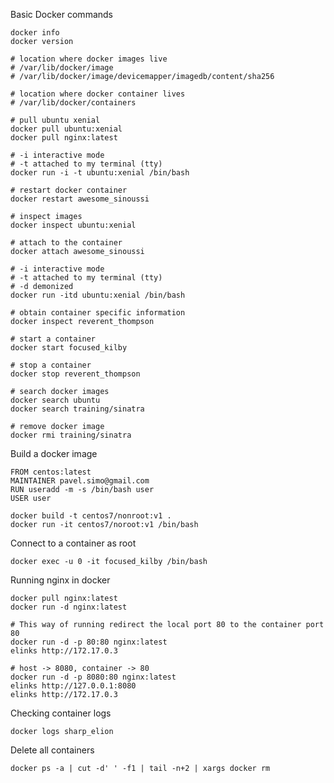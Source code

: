 
Basic Docker commands

    docker info
    docker version
    
    # location where docker images live
    # /var/lib/docker/image
    # /var/lib/docker/image/devicemapper/imagedb/content/sha256

    # location where docker container lives
    # /var/lib/docker/containers

    # pull ubuntu xenial
    docker pull ubuntu:xenial
    docker pull nginx:latest

    # -i interactive mode
    # -t attached to my terminal (tty)
    docker run -i -t ubuntu:xenial /bin/bash

    # restart docker container
    docker restart awesome_sinoussi

    # inspect images
    docker inspect ubuntu:xenial

    # attach to the container
    docker attach awesome_sinoussi

    # -i interactive mode
    # -t attached to my terminal (tty)
    # -d demonized
    docker run -itd ubuntu:xenial /bin/bash

    # obtain container specific information
    docker inspect reverent_thompson

    # start a container
    docker start focused_kilby

    # stop a container
    docker stop reverent_thompson

    # search docker images
    docker search ubuntu
    docker search training/sinatra

    # remove docker image
    docker rmi training/sinatra
    
Build a docker image

    FROM centos:latest
    MAINTAINER pavel.simo@gmail.com
    RUN useradd -m -s /bin/bash user
    USER user

    docker build -t centos7/nonroot:v1 .
    docker run -it centos7/noroot:v1 /bin/bash

Connect to a container as root

    docker exec -u 0 -it focused_kilby /bin/bash

Running nginx in docker

    docker pull nginx:latest
    docker run -d nginx:latest

    # This way of running redirect the local port 80 to the container port 80
    docker run -d -p 80:80 nginx:latest
    elinks http://172.17.0.3
    
    # host -> 8080, container -> 80
    docker run -d -p 8080:80 nginx:latest
    elinks http://127.0.0.1:8080
    elinks http://172.17.0.3

Checking container logs

    docker logs sharp_elion

Delete all containers

    docker ps -a | cut -d' ' -f1 | tail -n+2 | xargs docker rm

